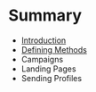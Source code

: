 # Summary

* [Introduction](README.md)
* [Defining Methods](methods.md)
* Campaigns
* Landing Pages
* Sending Profiles

